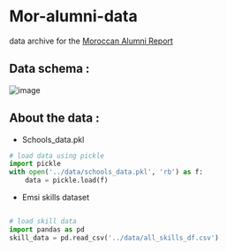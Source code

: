 # Mor-alumni-data
data archive for the [Moroccan Alumni Report](https://moroccan-alumni.vercel.app/)

## Data schema :
![image](https://user-images.githubusercontent.com/56308112/163890419-134ab912-de2a-46f6-8d3c-9bfd18db82a0.png)

## About the data :
- Schools_data.pkl

```python
# load data using pickle 
import pickle
with open('../data/schools_data.pkl', 'rb') as f:
    data = pickle.load(f)
```
- Emsi skills dataset

```python

# load skill data
import pandas as pd
skill_data = pd.read_csv('../data/all_skills_df.csv')
```



